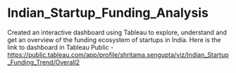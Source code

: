 # Indian_Startup_Funding_Analysis

Created an interactive dashboard using Tableau to explore, understand and get an overview of the funding ecosystem of startups in India. 
Here is the link to dashboard in Tableau Public - https://public.tableau.com/app/profile/shritama.sengupta/viz/Indian_Startup_Funding_Trend/Overall2

